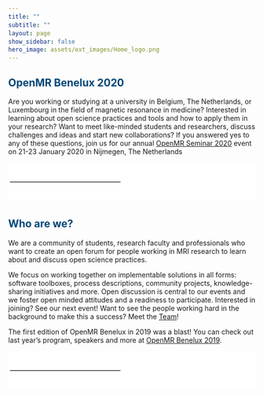 ```yaml
---
title: ""
subtitle: ""
layout: page
show_sidebar: false
hero_image: assets/ext_images/Home_logo.png
---
```


## <span style="color:#004777"> OpenMR Benelux 2020 </span> 

Are you working or studying at a university in Belgium, The Netherlands, or Luxembourg in the field of magnetic resonance in medicine? Interested in learning about open science practices and tools and how to apply them in your research? Want to meet like-minded students and researchers, discuss challenges and ideas and start new collaborations? If you answered yes to any of these questions, join us for our annual [OpenMR Seminar 2020](./page-openmrb-2020) event on 21-23 January 2020 in Nijmegen, The Netherlands

![alt text](assets/ext_images/post_separator.png)

## <span style="color:#004777"> Who are we? </span>  

We are a community of students, research faculty and professionals who want to create an open forum for people working in MRI research to learn about and discuss open science practices.

We focus on working together on implementable solutions in all forms: software toolboxes, process descriptions, community projects, knowledge-sharing initiatives and more. Open discussion is central to our events and we foster open minded attitudes and a readiness to participate. Interested in joining? See our next event! Want to see the people working hard in the background to make this a success? Meet the [Team](./page-team)!

The first edition of OpenMR Benelux in 2019 was a blast! You can check out last year’s program, speakers and more at [OpenMR Benelux 2019](https://openmrbenelux.github.io/openmrb2019/).

![alt text](assets/ext_images/post_separator.png)
